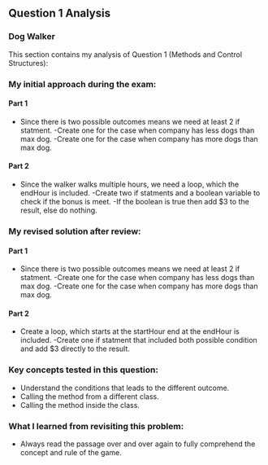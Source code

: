## Question 1 Analysis
### Dog Walker

This section contains my analysis of Question 1 (Methods and Control Structures):

### My initial approach during the exam:
#### Part 1
- Since there is two possible outcomes means we need at least 2 if statment.
  -Create one for the case when company has less dogs than max dog.
  -Create one for the case when company has more dogs than max dog.

#### Part 2
- Since the walker walks multiple hours, we need a loop, which the endHour is included.
  -Create two if statments and a boolean variable to check if the bonus is meet.
  -If the boolean is true then add $3 to the result, else do nothing.

  
### My revised solution after review:
#### Part 1
- Since there is two possible outcomes means we need at least 2 if statment.
  -Create one for the case when company has less dogs than max dog.
  -Create one for the case when company has more dogs than max dog.

#### Part 2
- Create a loop, which starts at the startHour end at the endHour is included.
  -Create one if statment that included both possible condition and add $3 directly to the result.
  
### Key concepts tested in this question:
- Understand the conditions that leads to the different outcome.
- Calling the method from a different class.
- Calling the method inside the class.
  
### What I learned from revisiting this problem:
- Always read the passage over and over again to fully comprehend the concept and rule of the game.
